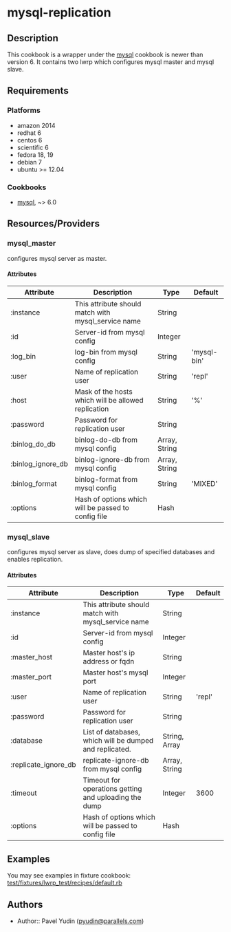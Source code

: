 # mysql-replication

## Description
This cookbook is a wrapper under the [mysql](https://supermarket.chef.io/cookbooks/mysql) cookbook is newer than version 6. It contains two lwrp which configures mysql master and mysql slave.

## Requirements

### Platforms
- amazon 2014
- redhat 6
- centos 6
- scientific 6
- fedora 18, 19
- debian 7
- ubuntu >= 12.04

### Cookbooks
- [mysql](https://supermarket.chef.io/cookbooks/mysql), ~> 6.0


## Resources/Providers

### mysql_master
configures mysql server as master.

#### Attributes

|Attribute|Description|Type|Default|
|---------|-----------|----|-------|
|:instance|This attribute should match with mysql_service name|String||
|:id|Server-id from mysql config|Integer||
|:log_bin|log-bin from mysql config|String|'mysql-bin'|
|:user|Name of replication user|String|'repl'|
|:host|Mask of the hosts which will be allowed replication|String|'%'|
|:password|Password for replication user|String||
|:binlog_do_db|binlog-do-db from mysql config|Array, String||
|:binlog_ignore_db|binlog-ignore-db from mysql config|Array, String||
|:binlog_format|binlog-format from mysql config|String|'MIXED'|
|:options|Hash of options which will be passed to config file|Hash||

### mysql_slave
configures mysql server as slave, does dump of specified databases and enables replication.

#### Attributes

|Attribute|Description|Type|Default|
|---------|-----------|----|-------|
|:instance|This attribute should match with mysql_service name|String||
|:id|Server-id from mysql config|Integer||
|:master_host|Master host's ip address or fqdn|String||
|:master_port|Master host's mysql port|Integer||
|:user|Name of replication user|String|'repl'|
|:password|Password for replication user|String||
|:database|List of databases, which will be dumped and replicated.|String, Array||
|:replicate_ignore_db|replicate-ignore-db from mysql config|Array, String||
|:timeout|Timeout for operations getting and uploading the dump|Integer|3600|
|:options|Hash of options which will be passed to config file|Hash||


## Examples
You may see examples in fixture cookbook: [test/fixtures/lwrp_test/recipes/default.rb](test/fixtures/lwrp_test/recipes/default.rb)

## Authors
- Author:: Pavel Yudin (pyudin@parallels.com)

